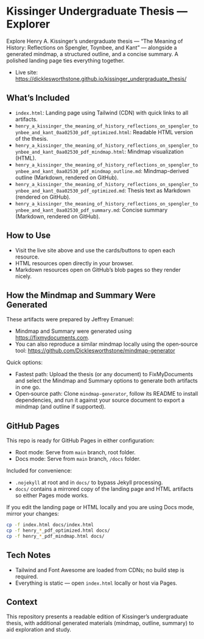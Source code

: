 # Kissinger Undergraduate Thesis — Explorer

Explore Henry A. Kissinger’s undergraduate thesis — “The Meaning of History: Reflections on Spengler, Toynbee, and Kant” — alongside a generated mindmap, a structured outline, and a concise summary. A polished landing page ties everything together.

- Live site: https://dicklesworthstone.github.io/kissinger_undergraduate_thesis/

## What’s Included
- `index.html`: Landing page using Tailwind (CDN) with quick links to all artifacts.
- `henry_a_kissinger_the_meaning_of_history_reflections_on_spengler_toynbee_and_kant_0aa02530_pdf_optimized.html`: Readable HTML version of the thesis.
- `henry_a_kissinger_the_meaning_of_history_reflections_on_spengler_toynbee_and_kant_0aa02530_pdf_mindmap.html`: Mindmap visualization (HTML).
- `henry_a_kissinger_the_meaning_of_history_reflections_on_spengler_toynbee_and_kant_0aa02530_pdf_mindmap_outline.md`: Mindmap-derived outline (Markdown, rendered on GitHub).
- `henry_a_kissinger_the_meaning_of_history_reflections_on_spengler_toynbee_and_kant_0aa02530_pdf_optimized.md`: Thesis text as Markdown (rendered on GitHub).
- `henry_a_kissinger_the_meaning_of_history_reflections_on_spengler_toynbee_and_kant_0aa02530_pdf_summary.md`: Concise summary (Markdown, rendered on GitHub).

## How to Use
- Visit the live site above and use the cards/buttons to open each resource.
- HTML resources open directly in your browser.
- Markdown resources open on GitHub’s blob pages so they render nicely.

## How the Mindmap and Summary Were Generated
These artifacts were prepared by Jeffrey Emanuel:

- Mindmap and Summary were generated using https://fixmydocuments.com.
- You can also reproduce a similar mindmap locally using the open‑source tool: https://github.com/Dicklesworthstone/mindmap-generator

Quick options:
- Fastest path: Upload the thesis (or any document) to FixMyDocuments and select the Mindmap and Summary options to generate both artifacts in one go.
- Open‑source path: Clone `mindmap-generator`, follow its README to install dependencies, and run it against your source document to export a mindmap (and outline if supported).

## GitHub Pages
This repo is ready for GitHub Pages in either configuration:
- Root mode: Serve from `main` branch, root folder.
- Docs mode: Serve from `main` branch, `/docs` folder.

Included for convenience:
- `.nojekyll` at root and in `docs/` to bypass Jekyll processing.
- `docs/` contains a mirrored copy of the landing page and HTML artifacts so either Pages mode works.

If you edit the landing page or HTML locally and you are using Docs mode, mirror your changes:

```bash
cp -f index.html docs/index.html
cp -f henry_*_pdf_optimized.html docs/
cp -f henry_*_pdf_mindmap.html docs/
```

## Tech Notes
- Tailwind and Font Awesome are loaded from CDNs; no build step is required.
- Everything is static — open `index.html` locally or host via Pages.

## Context
This repository presents a readable edition of Kissinger’s undergraduate thesis, with additional generated materials (mindmap, outline, summary) to aid exploration and study.
